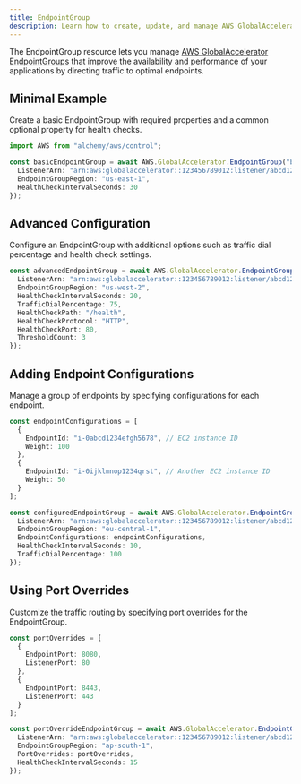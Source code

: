 ```yaml
---
title: EndpointGroup
description: Learn how to create, update, and manage AWS GlobalAccelerator EndpointGroups using Alchemy Cloud Control.
---
```


The EndpointGroup resource lets you manage [AWS GlobalAccelerator EndpointGroups](https://docs.aws.amazon.com/globalaccelerator/latest/userguide/) that improve the availability and performance of your applications by directing traffic to optimal endpoints.

## Minimal Example

Create a basic EndpointGroup with required properties and a common optional property for health checks.

```ts
import AWS from "alchemy/aws/control";

const basicEndpointGroup = await AWS.GlobalAccelerator.EndpointGroup("basic-endpoint-group", {
  ListenerArn: "arn:aws:globalaccelerator::123456789012:listener/abcd1234-5678-90ab-cdef-1234567890ab",
  EndpointGroupRegion: "us-east-1",
  HealthCheckIntervalSeconds: 30
});
```

## Advanced Configuration

Configure an EndpointGroup with additional options such as traffic dial percentage and health check settings.

```ts
const advancedEndpointGroup = await AWS.GlobalAccelerator.EndpointGroup("advanced-endpoint-group", {
  ListenerArn: "arn:aws:globalaccelerator::123456789012:listener/abcd1234-5678-90ab-cdef-1234567890ab",
  EndpointGroupRegion: "us-west-2",
  HealthCheckIntervalSeconds: 20,
  TrafficDialPercentage: 75,
  HealthCheckPath: "/health",
  HealthCheckProtocol: "HTTP",
  HealthCheckPort: 80,
  ThresholdCount: 3
});
```

## Adding Endpoint Configurations

Manage a group of endpoints by specifying configurations for each endpoint.

```ts
const endpointConfigurations = [
  {
    EndpointId: "i-0abcd1234efgh5678", // EC2 instance ID
    Weight: 100
  },
  {
    EndpointId: "i-0ijklmnop1234qrst", // Another EC2 instance ID
    Weight: 50
  }
];

const configuredEndpointGroup = await AWS.GlobalAccelerator.EndpointGroup("configured-endpoint-group", {
  ListenerArn: "arn:aws:globalaccelerator::123456789012:listener/abcd1234-5678-90ab-cdef-1234567890ab",
  EndpointGroupRegion: "eu-central-1",
  EndpointConfigurations: endpointConfigurations,
  HealthCheckIntervalSeconds: 10,
  TrafficDialPercentage: 100
});
```

## Using Port Overrides

Customize the traffic routing by specifying port overrides for the EndpointGroup.

```ts
const portOverrides = [
  {
    EndpointPort: 8080,
    ListenerPort: 80
  },
  {
    EndpointPort: 8443,
    ListenerPort: 443
  }
];

const portOverrideEndpointGroup = await AWS.GlobalAccelerator.EndpointGroup("port-override-endpoint-group", {
  ListenerArn: "arn:aws:globalaccelerator::123456789012:listener/abcd1234-5678-90ab-cdef-1234567890ab",
  EndpointGroupRegion: "ap-south-1",
  PortOverrides: portOverrides,
  HealthCheckIntervalSeconds: 15
});
```